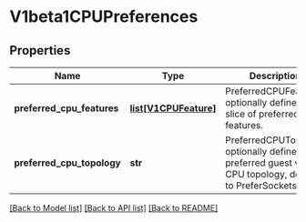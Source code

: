 # V1beta1CPUPreferences

## Properties
Name | Type | Description | Notes
------------ | ------------- | ------------- | -------------
**preferred_cpu_features** | [**list[V1CPUFeature]**](V1CPUFeature.md) | PreferredCPUFeatures optionally defines a slice of preferred CPU features. | [optional] 
**preferred_cpu_topology** | **str** | PreferredCPUTopology optionally defines the preferred guest visible CPU topology, defaults to PreferSockets. | [optional] 

[[Back to Model list]](../README.md#documentation-for-models) [[Back to API list]](../README.md#documentation-for-api-endpoints) [[Back to README]](../README.md)


